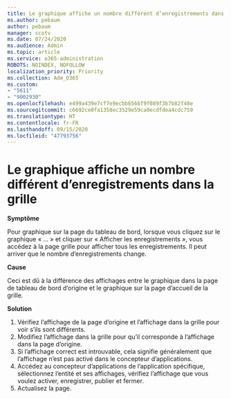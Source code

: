 ```yaml
---
title: Le graphique affiche un nombre différent d’enregistrements dans la grille
ms.author: pebaum
author: pebaum
manager: scotv
ms.date: 07/24/2020
ms.audience: Admin
ms.topic: article
ms.service: o365-administration
ROBOTS: NOINDEX, NOFOLLOW
localization_priority: Priority
ms.collection: Adm_O365
ms.custom:
- "5611"
- "9002930"
ms.openlocfilehash: e499a439e7cf7e9ecbb6566f9f089f3b7b82f48e
ms.sourcegitcommit: c6692ce0fa1358ec3529e59ca0ecdfdea4cdc759
ms.translationtype: HT
ms.contentlocale: fr-FR
ms.lasthandoff: 09/15/2020
ms.locfileid: "47793756"
---
```

# <a name="chart-shows-different-number-of-records-in-grid"></a>Le graphique affiche un nombre différent d’enregistrements dans la grille

**Symptôme**

Pour graphique sur la page du tableau de bord, lorsque vous cliquez sur le graphique « ... » et cliquer sur « Afficher les enregistrements », vous accédez à la page grille pour afficher tous les enregistrements. Il peut arriver que le nombre d’enregistrements change.

**Cause**

Ceci est dû à la différence des affichages entre le graphique dans la page de tableau de bord d’origine et le graphique sur la page d’accueil de la grille.  

**Solution**

1. Vérifiez l’affichage de la page d’origine et l’affichage dans la grille pour voir s’ils sont différents.
2. Modifiez l’affichage dans la grille pour qu’il corresponde à l’affichage dans la page d’origine.
3. Si l’affichage correct est introuvable, cela signifie généralement que l’affichage n’est pas activé dans le concepteur d’applications.
4. Accédez au concepteur d’applications de l’application spécifique, sélectionnez l’entité et ses affichages, vérifiez l’affichage que vous voulez activer, enregistrer, publier et fermer.
5. Actualisez la page.
